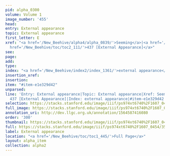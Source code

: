 ```yaml
---
pid: alpha_0300
volume: Volume 1
image_number: '455'
head: 
entry: External appearance
topic: External appearance
first_letter: E
xref: "<a href='/New_Beehive/alpha4/alpha_0839/'>Seeming</a>|<a href='/New_Beehive/alpha4/alpha_0857/'>Shapes</a>|<a
  href='/New_Beehive/toc/toc2_111/'>437 [External Appearance]</a>"
see: 
page: 
add: 
type: 
index: "<a href='/New_Beehive/index2/index_1361/'>external appearance</a>"
insertion_xref: 
insertion: 
item: "#item-e1e329d42"
unparsed: 
line: 'Entry: External appearance|Topic: External appearance|Xref: Seeming|Xref: Shapes|Xref:
  437 [External Appearance]|Index: external appearance|#item-e1e329d42'
selection: https://stacks.stanford.edu/image/iiif/ps974xt6740%2F1607_0454/359,1596,3109,481/full/0/default.jpg
full_image: https://stacks.stanford.edu/image/iiif/ps974xt6740%2F1607_0454/full/full/0/default.jpg
annotation_uri: http://dev.llgc.org.uk/annotation/1564587416080
order: '300'
thumbnail: https://stacks.stanford.edu/image/iiif/ps974xt6740%2F1607_0454/359,1596,600,180/250,/0/default.jpg
full: https://stacks.stanford.edu/image/iiif/ps974xt6740%2F1607_0454/359,1596,3109,481/full/0/default.jpg
label: External appearance
location: "<a href='/New_Beehive/toc/toc1_445/'>Full Page</a>"
layout: alpha_item
collection: alpha2
---
```

